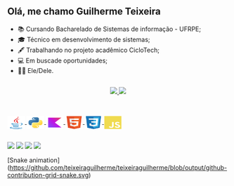 ##  Olá, me chamo Guilherme Teixeira


- 📚 Cursando Bacharelado de Sistemas de informação - UFRPE;
- 🎓 Técnico em desenvolvimento de sistemas;
- 🖋️ Trabalhando no projeto acadêmico CicloTech;
- 💻 Em buscade oportunidades;
- 👨🏽 Ele/Dele.
##

<div align="center">
  <a href="https://github.com/guilhermettxr">
  <img height="160em" src="https://github-readme-stats.vercel.app/api?username=teixeiraguilherme&show_icons=true&theme=dark&include_all_commits=true&count_private=true&title_color=00001"/>
  <img height="160em" src="https://github-readme-stats.vercel.app/api/top-langs/?username=teixeiraguilherme&layout=compact&langs_count=8&theme=dark&title_color=00001"/>
</div>

##

</p>
<div style="display: inline_block"><br>
  <img align="center" alt="Gui-Java" height="30" width="40" src="https://raw.githubusercontent.com/devicons/devicon/master/icons/java/java-original.svg">
  <img align="center" alt="Gui-Python" height="30" width="40" src="https://raw.githubusercontent.com/devicons/devicon/master/icons/python/python-original.svg">
  <img align="center" alt="Gui-Kotlin" height="30" width="40" src="https://raw.githubusercontent.com/devicons/devicon/master/icons/kotlin/kotlin-original.svg"> 
  <img align="center" alt="Gui-HTML" height="30" width="40" src="https://raw.githubusercontent.com/devicons/devicon/master/icons/html5/html5-original.svg">
  <img align="center" alt="Gui-CSS" height="30" width="40" src="https://raw.githubusercontent.com/devicons/devicon/master/icons/css3/css3-original.svg">
  <img align="center" alt="Gui-Js" height="30" width="40" src="https://raw.githubusercontent.com/devicons/devicon/master/icons/javascript/javascript-plain.svg">
</div> 

##
<div> 
  <a href="https://instagram.com/guilhermettxr" target="_blank"><img src="https://img.shields.io/badge/-Instagram-%23E4405F?style=for-the-badge&logo=instagram&logoColor=white" target="_blank"></a>
 <a href="https://discord.gg/guilhermettxr" target="_blank"><img src="https://img.shields.io/badge/Discord-7289DA?style=for-the-badge&logo=discord&logoColor=white" target="_blank"></a> 
  <a href = "mailto:guilhermeabraaotb@outlook.com"><img src="https://img.shields.io/badge/-outlook-%23333?style=for-the-badge&logo=gmail&logoColor=white" target="_blank"></a>
  <a href="https://www.linkedin.com/in/guilherme-bezerra-248325324/" target="_blank"><img src="https://img.shields.io/badge/-LinkedIn-%230077B5?style=for-the-badge&logo=linkedin&logoColor=white" target="_blank"></a> 
  
[Snake animation] (https://github.com/teixeiraguilherme/teixeiraguilherme/blob/output/github-contribution-grid-snake.svg)
